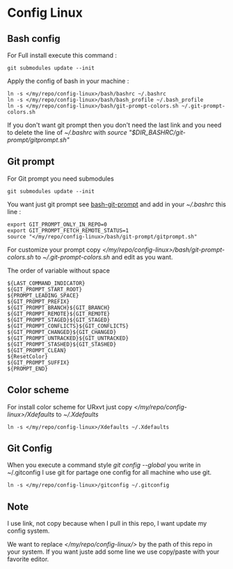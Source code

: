 Config Linux
============


Bash config
-----------

For Full install execute this command :

```
git submodules update --init
```

Apply the config of bash in your machine :
```
ln -s </my/repo/config-linux>/bash/bashrc ~/.bashrc
ln -s </my/repo/config-linux>/bash/bash_profile ~/.bash_profile
ln -s </my/repo/config-linux>/bash/git-prompt-colors.sh ~/.git-prompt-colors.sh
```

If you don't want git prompt then you don't need the last link and you need to delete the line of _~/.bashrc_ with *source "$DIR_BASHRC/git-prompt/gitprompt.sh"*

Git prompt
----------

For Git prompt you need submodules
```
git submodules update --init
```

You want just git prompt see [bash-git-prompt](https://github.com/magicmonty/bash-git-prompt) and add in your _~/.bashrc_ this line :
```
export GIT_PROMPT_ONLY_IN_REPO=0
export GIT_PROMPT_FETCH_REMOTE_STATUS=1
source "</my/repo/config-linux>/bash/git-prompt/gitprompt.sh"
```

For customize your prompt copy _</my/repo/config-linux>/bash/git-prompt-colors.sh_ to _~/.git-prompt-colors.sh_ and edit as you want.

The order of variable without space
```
${LAST_COMMAND_INDICATOR}
${GIT_PROMPT_START_ROOT}
${PROMPT_LEADING_SPACE}
${GIT_PROMPT_PREFIX}
${GIT_PROMPT_BRANCH}${GIT_BRANCH}
${GIT_PROMPT_REMOTE}${GIT_REMOTE}
${GIT_PROMPT_STAGED}${GIT_STAGED}
${GIT_PROMPT_CONFLICTS}${GIT_CONFLICTS}
${GIT_PROMPT_CHANGED}${GIT_CHANGED}
${GIT_PROMPT_UNTRACKED}${GIT_UNTRACKED}
${GIT_PROMPT_STASHED}${GIT_STASHED}
${GIT_PROMPT_CLEAN}
${ResetColor}
${GIT_PROMPT_SUFFIX}
${PROMPT_END}
```



Color scheme
------------

For install color scheme for URxvt just copy _</my/repo/config-linux>/Xdefaults_ to _~/.Xdefaults_
```
ln -s </my/repo/config-linux>/Xdefaults ~/.Xdefaults
```

Git Config
----------

When you execute a command style _git config --global_ you write in ~/.gitconfig
I use git for partage one config for all machine who use git.
```
ln -s </my/repo/config-linux>/gitconfig ~/.gitconfig
```

Note
----

I use link, not copy because when I pull in this repo, I want update my config system.


We want to replace _</my/repo/config-linux/>_ by the path of this repo in your system. If you want juste add some line we use copy/paste with your favorite editor.

